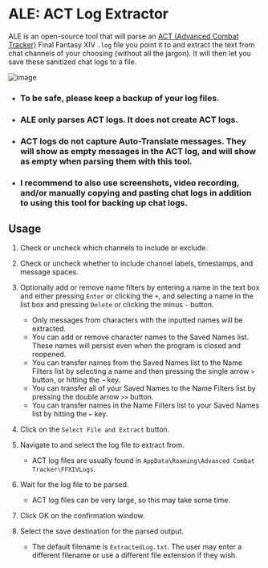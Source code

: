 # ALE: ACT Log Extractor

ALE is an open-source tool that will parse an [ACT (Advanced Combat Tracker)](https://advancedcombattracker.com/) Final Fantasy XIV `.log` file you point it to and extract the text from chat channels of your choosing (without all the jargon). It will then let you save these sanitized chat logs to a file.

![image](https://user-images.githubusercontent.com/63081353/132161494-089de086-5691-4127-a401-30f88feb771c.png)

* ### **To be safe, please keep a backup of your log files.**

* ### ALE only parses ACT logs. It does not create ACT logs.

* ### ACT logs do not capture Auto-Translate messages. They will show as empty messages in the ACT log, and will show as empty when parsing them with this tool.

* ### I recommend to also use screenshots, video recording, and/or manually copying and pasting chat logs in addition to using this tool for backing up chat logs.

## Usage

1. Check or uncheck which channels to include or exclude.

2. Check or uncheck whether to include channel labels, timestamps, and message spaces.

3. Optionally add or remove name filters by entering a name in the text box and either pressing `Enter` or clicking the `+`, and selecting a name in the list box and pressing `Delete` or clicking the minus `-` button.
   * Only messages from characters with the inputted names will be extracted.
   * You can add or remove character names to the Saved Names list. These names will persist even when the program is closed and reopened. 
   * You can transfer names from the Saved Names list to the Name Filters list by selecting a name and then pressing the single arrow `>` button, or hitting the `→` key. 
   * You can transfer all of your Saved Names to the Name Filters list by pressing the double arrow `>>` button.
   * You can transfer names in the Name Filters list to your Saved Names list by hitting the `←` key.

2. Click on the `Select File and Extract` button.

3. Navigate to and select the log file to extract from.
    * ACT log files are usually found in `AppData\Roaming\Advanced Combat Tracker\FFXIVLogs`.

4. Wait for the log file to be parsed.
    * ACT log files can be very large, so this may take some time. 

5. Click OK on the confirmation window.

6. Select the save destination for the parsed output. 
    * The default filename is `ExtractedLog.txt`. The user may enter a different filename or use a different file extension if they wish.
